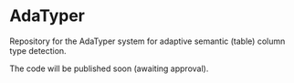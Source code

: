 # AdaTyper
Repository for the AdaTyper system for adaptive semantic (table) column type detection.

The code will be published soon (awaiting approval).
